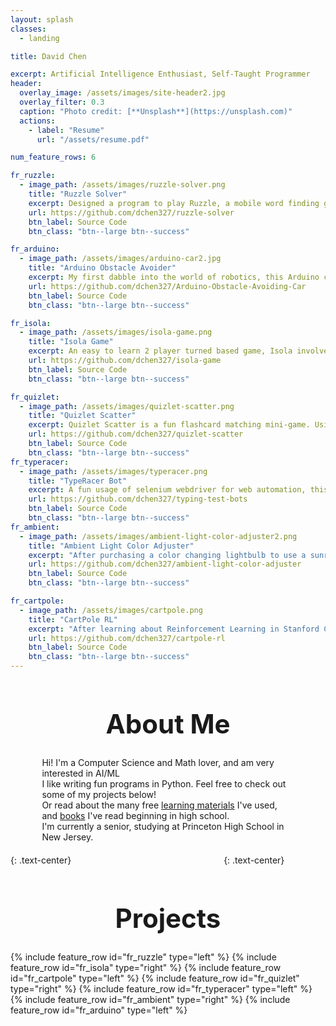 ```yaml
---
layout: splash
classes:
  - landing

title: David Chen

excerpt: Artificial Intelligence Enthusiast, Self-Taught Programmer
header:
  overlay_image: /assets/images/site-header2.jpg
  overlay_filter: 0.3
  caption: "Photo credit: [**Unsplash**](https://unsplash.com)"
  actions:
    - label: "Resume"
      url: "/assets/resume.pdf"

num_feature_rows: 6

fr_ruzzle:
  - image_path: /assets/images/ruzzle-solver.png
    title: "Ruzzle Solver"
    excerpt: Designed a program to play Ruzzle, a mobile word finding game in a 4x4 grid. Utilized optical character recognition, custom trained models, graph theory, and Android automation.
    url: https://github.com/dchen327/ruzzle-solver
    btn_label: Source Code
    btn_class: "btn--large btn--success"

fr_arduino:
  - image_path: /assets/images/arduino-car2.jpg
    title: "Arduino Obstacle Avoider"
    excerpt: My first dabble into the world of robotics, this Arduino car uses an ultrasonic sensor to avoid bumping into obstacles.
    url: https://github.com/dchen327/Arduino-Obstacle-Avoiding-Car
    btn_label: Source Code
    btn_class: "btn--large btn--success"

fr_isola:
  - image_path: /assets/images/isola-game.png
    title: "Isola Game"
    excerpt: An easy to learn 2 player turned based game, Isola involves players moving and destroying blocks in an attempt to isolate the opposing player. After learning about the minimax algorithm in Stanford CS221 (Intro to AI), I decided to implement it in a more difficult setting, since Isola requires 2 moves per turn rather than per alternating moves.
    url: https://github.com/dchen327/isola-game
    btn_label: Source Code
    btn_class: "btn--large btn--success"

fr_quizlet:
  - image_path: /assets/images/quizlet-scatter.png
    title: "Quizlet Scatter"
    excerpt: Quizlet Scatter is a fun flashcard matching mini-game. Using a combination of selenium webdriver and PyAutoGui, this program grabs all pairs and matches them as quickly as possible.
    url: https://github.com/dchen327/quizlet-scatter
    btn_label: Source Code
    btn_class: "btn--large btn--success"
fr_typeracer:
  - image_path: /assets/images/typeracer.png
    title: "TypeRacer Bot"
    excerpt: A fun usage of selenium webdriver for web automation, this script grabs and inputs text at high speeds in TypeRacer.
    url: https://github.com/dchen327/typing-test-bots
    btn_label: Source Code
    btn_class: "btn--large btn--success"
fr_ambient:
  - image_path: /assets/images/ambient-light-color-adjuster2.png
    title: "Ambient Light Color Adjuster"
    excerpt: "After purchasing a color changing lightbulb to use a sunrise simulator alarm clock, I decided to have some fun with adjusting ambient light to match a game's dominant color."
    url: https://github.com/dchen327/ambient-light-color-adjuster
    btn_label: Source Code
    btn_class: "btn--large btn--success"

fr_cartpole:
  - image_path: /assets/images/cartpole.png
    title: "CartPole RL"
    excerpt: "After learning about Reinforcement Learning in Stanford CS221 (blackjack HW), I applied vanilla Q-learning with epsilon-greedy to OpenAI Gym's CartPole problem. I was able to meet the criterion for solving the problem without any advanced methods such as Deep Q Networks or Policy Gradient."
    url: https://github.com/dchen327/cartpole-rl
    btn_label: Source Code
    btn_class: "btn--large btn--success"
---
```


<h1 id="About" style="font-size: 3em; text-align: center">About Me</h1>
<p style="max-width: 80%; margin:auto; padding-bottom: 20px">
Hi! I'm a Computer Science and Math lover, and am very interested in AI/ML<br>
I like writing fun programs in Python. Feel free to check out some of my projects below! <br>
Or read about the many free <a href="/learning-material">learning materials</a> I've used, and <a href="books">books</a> I've read beginning in high school. <br>
I'm currently a senior, studying at <i class="fas fa-university"></i> Princeton High School in New Jersey.
</p>
{: .text-center}
<a href="https://github.com/dchen327" style="padding: 10px; margin: 20px; text-decoration: none">
  <i class="fab fa-github fa-5x"></i>
</a>
<a href="mailto:davidc3287@gmail.com" style="padding: 10px; margin: 20px; text-decoration: none">
  <i class="fas fa-envelope fa-5x"></i>
</a>
<a href="https://www.linkedin.com/in/david-chen-0452851b4/" style="padding: 10px; margin: 20px; text-decoration: none">
  <i class="fab fa-linkedin fa-5x"></i>
</a>
<a href="https://www.kaggle.com/thelastprime" style="padding: 10px; margin: 20px; text-decoration: none">
  <i class="fab fa-kaggle fa-5x"></i>
</a>
{: .text-center}
<h1 id="Projects" style="font-size: 3em; text-align: center">Projects</h1>
{% include feature_row id="fr_ruzzle" type="left" %}
{% include feature_row id="fr_isola" type="right" %}
{% include feature_row id="fr_cartpole" type="left" %}
{% include feature_row id="fr_quizlet" type="right" %}
{% include feature_row id="fr_typeracer" type="left" %}
{% include feature_row id="fr_ambient" type="right" %}
{% include feature_row id="fr_arduino" type="left" %}
